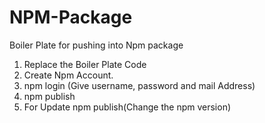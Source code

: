 # NPM-Package
Boiler Plate for pushing into Npm package


1) Replace the Boiler Plate Code
2) Create Npm Account.
3) npm login (Give username, password and mail Address)
4) npm publish
5) For Update npm publish(Change the npm version)
